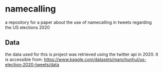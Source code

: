 # namecalling
a repository for a paper about the use of namecalling in tweets regarding the US elections 2020

## Data

the data used for this is project was retrieved using the twitter api in 2020. It is accessible from:
https://www.kaggle.com/datasets/manchunhui/us-election-2020-tweets/data
